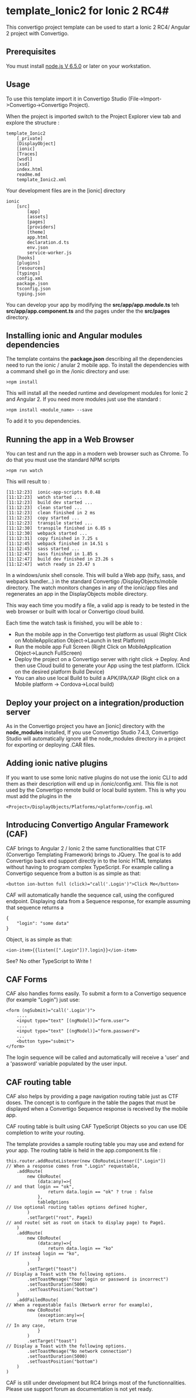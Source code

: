 # template_Ionic2 for Ionic 2 RC4#
This convertigo project template can be used to start a Ionic 2 RC4/ Angular 2 project with Convertigo.

## Prerequisites ##
You must install [node.js V 6.5.0](https://nodejs.org/dist/v6.5.0/node-v6.5.0-x64.msi "Node JS") or later on your workstation. 

## Usage ##
To use this template import it in Convertigo Studio (File->Import->Convertigo->Convertigo Project).

When the project is imported switch to the Project Explorer view tab and explore the structure :

    template_Ionic2
	  	[_private]
		[DisplayObject]
		[ionic]
		[Traces]
		[wsdl]
		[xsd]
		index.html
		readme.md
		template_Ionic2.xml

Your development files are in the [ionic] directory

	ionic
		[src]
			[app]
			[assets]
			[pages]	
			[providers]	
			[theme]	
			app.html
			declaration.d.ts
			env.json
			service-worker.js
		[hooks]
		[plugins]
		[resources]
		[typings]
		config.xml
		package.json
		tsconfig.json
		typing.json


You can develop your app by modifying the **src/app/app.module.ts** teh **src/app/app.component.ts** and the pages under the the **src/pages** directory.

## Installing ionic and Angular modules dependencies ##

The template contains the **package.json** describing all the dependencies need to run the ionic / anular 2 mobile app. To install the dependencies with a command shell go in the /ionic directory and use:

	>npm install

This will install all the needed runtime and development modules for Ionic 2 and Angular 2. If you need more modules just use the standard :

	>npm install <module_name> --save

To add it to you dependencies.

## Running the app in a Web Browser ##
You can test and run the app in a modern web browser such as Chrome. To do that you must use the standard NPM scripts 

	>npm run watch

This will result to :

	[11:12:23]  ionic-app-scripts 0.0.48
	[11:12:23]  watch started ...
	[11:12:23]  build dev started ...
	[11:12:23]  clean started ...
	[11:12:23]  clean finished in 2 ms
	[11:12:23]  copy started ...
	[11:12:23]  transpile started ...
	[11:12:30]  transpile finished in 6.85 s
	[11:12:30]  webpack started ...
	[11:12:31]  copy finished in 7.25 s
	[11:12:45]  webpack finished in 14.51 s
	[11:12:45]  sass started ...
	[11:12:47]  sass finished in 1.85 s
	[11:12:47]  build dev finished in 23.26 s
	[11:12:47]  watch ready in 23.47 s

In a windows/unix shell console. This will build a Web app (tsify, sass, and webpack bundler...) in the standard Convertigo <project>/DisplayObjects/mobile directory. The watch monitors changes in any of the ionic/app files and regenerates an app in the DisplayObjects mobile directory.

This way each time you modify a file, a valid app is ready to be tested in the web browser or built with local or Convertigo cloud build.

Each time the watch task is finished, you will be able to :

- Run the mobile app in the Convertigo test platform as usual (Right Click on MobileApplication Object->Launch in test Platform)
- Run the mobile app Full Screen (Right Click on MobileApplication Object->Launch FullScreen)
- Deploy the project on a Convertigo server with right click -> Deploy. And then use Cloud build to generate your App using the test platform. (Click on the desired platform Build Device)  
- You can also use local Build to build a APK/IPA/XAP (Right click on a Mobile platform -> Cordova->Local build)

## Deploy your project on a integration/production server ##

As in the Convertigo project you have an [ionic] directory with the **node\_modules** installed, If you use Convertigo Studio 7.4.3, Convertigo Studio will automatically ignore all the node\_modules directory in a project for exporting or deploying .CAR files.

## Adding ionic native plugins ##
If you want to use some Ionic native plugins do not use the ionic CLI to add them as their description will end up in <project>/ionic/config.xml. This file is not used by the Convertigo remote build or local build system. This is why you must add the plugins in the
 
	<Project>/DisplayObjects/Platforms/<platform>/config.xml

## Introducing Convertigo Angular Framework (CAF)
CAF brings to Angular 2 / Ionic 2 the same functionalities that CTF (Convertigo Templating Framework)  brings to JQuery.  The goal is to add Convertigo back end support directly in to the Ionic HTML templates without having to program complex TypeScript. For example calling a Convertigo sequence from a button is as simple as that:

	<button ion-button full (click)="call('.Login')">Click Me</button>

CAF will automatically handle the sequence call, using the configured endpoint. Displaying data from a Sequence response, for example assuming that sequence returns a 

	{
		"login": "some data"
	}

Object, is as simple as that:

	<ion-item>{{listen([".Login"])?.login}}</ion-item>

See? No other TypeScript to Write !

## CAF Forms ##
CAF also handles forms easily. To submit a form to a Convertigo sequence (for example "Login") just use:

	<form (ngSubmit)="call('.Login')">
		....
		<input type="text" [(ngModel)]="form.user">
		....
		<input type="text" [(ngModel)]="form.password">
		...
		<button type="submit">
	</form>

The login sequence will be called and automatically will receive a 'user' and a 'password' variable populated by the user input.

## CAF routing table ##
CAF also helps by providing a page navigation routing table just as CTF doses. The concept is to configure in the table the pages that must be displayed when a Convertigo Sequence response is received by the mobile app.

CAF routing table is built using CAF TypeScript Objects so you can use IDE completion to write your routing.

The template provides a sample routing table you may use and extend for your app. The routing table is held in the app.component.ts file :

	this.router.addRouteListener(new C8oRouteListener([".Login"])           // When a response comes from ".Login" requestable,
    	.addRoute(
            new C8oRoute(
                (data:any)=>{                                               // and that login == "ok",
                    return data.login == "ok" ? true : false
                },
                tableOptions                                                // Use optional routing tables options defined higher,
            )
            .setTarget("root", Page1)                                       // and route( set as root on stack to display page) to Page1.
        )
        .addRoute(
            new C8oRoute(
                (data:any)=>{
                    return data.login == "ko"                               // If instead login == "ko",
                }
            )
            .setTarget("toast")                                             // Display a Toast with the following options.
            .setToastMesage("Your login or password is incorrect")
            .setToastDuration(5000)
            .setToastPosition("bottom")
        )
        .addFailedRoute(                                                    // When a requestable fails (Network error for example),
            new C8oRoute(
                (exception:any)=>{
                    return true                                             // In any case,
                }
            )
            .setTarget("toast")                                             // Display a Toast with the following options.
            .setToastMesage("No network connection")
            .setToastDuration(5000)
            .setToastPosition("bottom")
        )
    )

CAF is still under development but RC4 brings most of the functionnalities. Please use support forum as documentation is not yet ready.

